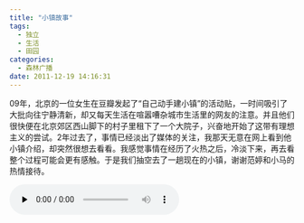 ```yaml
---
title: "小镇故事"
tags:
  - 独立
  - 生活
  - 田园
categories:
  - 森林广播
date: 2011-12-19 14:16:31
---
```


09年，北京的一位女生在豆瓣发起了“自己动手建小镇”的活动贴，一时间吸引了大批向往宁静清新，却又每天生活在喧嚣嘈杂城市生活里的网友的注意。并且他们很快便在北京郊区西山脚下的村子里租下了一个大院子，兴奋地开始了这带有理想主义的尝试。2年过去了，事情已经淡出了媒体的关注，我那天无意在网上看到他小镇介绍，却突然很想去看看。我感觉事情在经历了火热之后，冷淡下来，再去看整个过程可能会更有感触。于是我们抽空去了一趟现在的小镇，谢谢范婷和小马的热情接待。   

<audio id="audio" controls="" preload="none">
  <source id="mp3" src="http://www.coletree.com/radio/coletree_radio_030.mp3">
</audio>